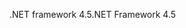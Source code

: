 <span data-ttu-id="1faf3-101">.NET framework 4.5</span><span class="sxs-lookup"><span data-stu-id="1faf3-101">.NET Framework 4.5</span></span>